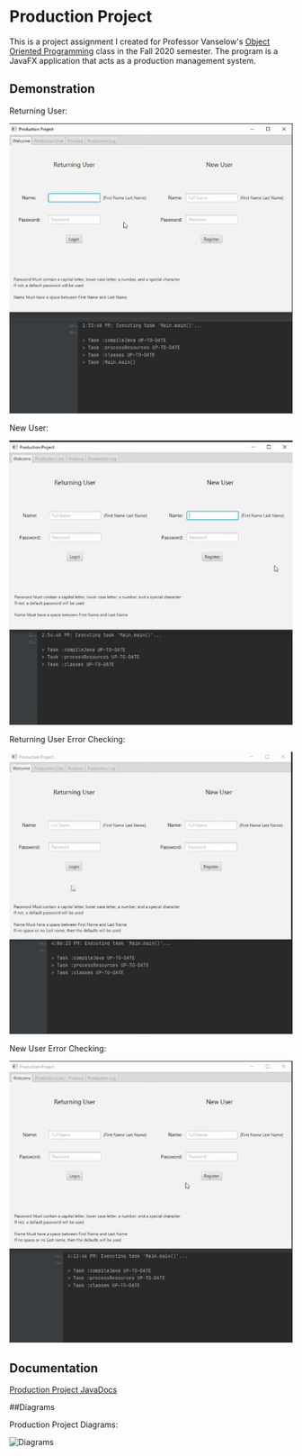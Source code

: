 # Production Project

This is a project assignment I created for Professor Vanselow's 
[Object Oriented Programming](https://sites.google.com/site/profvanselow/course/cop-3003) 
class in the Fall 2020 semester. The program is a JavaFX application that acts as a 
production management system.

## Demonstration

Returning User:

![](1%20Returning%20User.gif)

New User:

![](2%20New%20User.gif)

Returning User Error Checking:

![](3%20Returning%20User%20Error%20Checking.gif)

New User Error Checking:

![](4%20New%20User%20Error%20Checking.gif)

## Documentation
[Production Project JavaDocs]( https://orellanadani12.github.io/ProductionProject/)

##Diagrams

Production Project Diagrams:

![Diagrams](https://github.com/orellanadani12/ProductionProject/tree/master/Diagrams)
